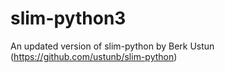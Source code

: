 # slim-python3
An updated version of slim-python by Berk Ustun (https://github.com/ustunb/slim-python)
